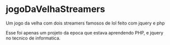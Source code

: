 # jogoDaVelhaStreamers
Um jogo da velha com dois streamers famosos de lol feito com jquery e php

Esse foi apenas um projeto da epoca que estava aprendendo PHP, e jquery no tecnico de informatica.
